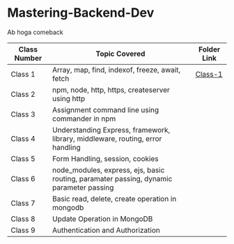 # Mastering-Backend-Dev

Ab hoga comeback

| Class Number | Topic Covered | Folder Link |
|--------------|---------------|-------------|
| Class 1| Array, map, find, indexof, freeze, await, fetch|[Class-1]("./class_1")|
| Class 2| npm, node, http, https, createserver using http|
| Class 3| Assignment command line using commander in npm |
| Class 4| Understanding Express, framework, library, middleware, routing, error handling|
| Class 5| Form Handling, session, cookies|
| Class 6| node_modules, express, ejs, basic routing, paramater passing, dynamic parameter passing|
| Class 7| Basic read, delete, create operation in mongodb |
| Class 8| Update Operation in MongoDB|
| Class 9| Authentication and Authorization | 
